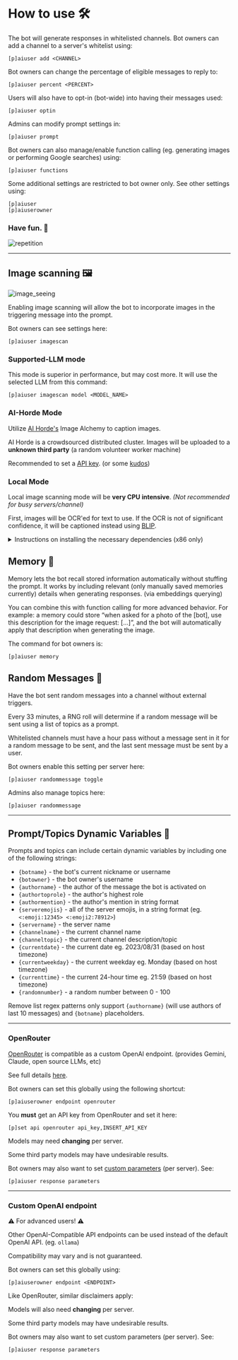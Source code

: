 # How to use 🛠️

The bot will generate responses in whitelisted channels. Bot owners can add a channel to a server's whitelist using:
```
[p]aiuser add <CHANNEL>
```

Bot owners can change the percentage of eligible messages to reply to:
```
[p]aiuser percent <PERCENT>
```

Users will also have to opt-in (bot-wide) into having their messages used:
```
[p]aiuser optin
```

Admins can modify prompt settings in:
```
[p]aiuser prompt
```


Bot owners can also manage/enable function calling (eg. generating images or performing Google searches) using:
```
[p]aiuser functions
```

Some additional settings are restricted to bot owner only.
See other settings using:
```
[p]aiuser
[p]aiuserowner
```

### Have fun. 🎉
![repetition](https://user-images.githubusercontent.com/46238123/227853613-1a524915-ed46-45f7-a154-94e90daf0cd7.jpg)

---

## Image scanning 🖼️

![image_seeing](https://github.com/zhaobenny/bz-cogs/assets/46238123/8b0019f3-8b38-4578-b511-a350e10fce2d)

Enabling image scanning will allow the bot to incorporate images in the triggering message into the prompt.

Bot owners can see settings here:
```
[p]aiuser imagescan
```

### Supported-LLM mode

This mode is superior in performance, but may cost more. It will use the selected LLM from this command:
```
[p]aiuser imagescan model <MODEL_NAME>
```

### AI-Horde Mode
Utilize [AI Horde's](https://stablehorde.net/) Image Alchemy to caption images.

AI Horde is a crowdsourced distributed cluster. Images will be uploaded to a **unknown third party** (a random volunteer worker machine)

Recommended to set a [API key](https://stablehorde.net/register). (or some [kudos](https://dbzer0.com/blog/the-kudos-based-economy-for-the-koboldai-horde/))


### Local Mode

Local image scanning mode will be **very CPU intensive**. *(Not recommended for busy servers/channel)*

First, images will be OCR'ed for text to use. If the OCR is not of significant confidence, it will be captioned instead using [BLIP](https://huggingface.co/Salesforce/blip-image-captioning-base).

<details>
  <summary>Instructions on installing the necessary dependencies (x86 only) </summary>

  #### 1. Install Python Dependencies

  ```
  source ~/redenv/bin/activate # or however you activate your virtual environment in your OS
  pip install -U pytesseract transformers[torch]
  ```

  #### 2. Install Tessaract OCR

  See [here](https://tesseract-ocr.github.io/tessdoc/Installation.html) for instructions on installing TessaractOCR, or alternatively just use the phasecorex/red-discordbot:full image.


  First time scans will require some time to download processing models. (~1gb)

</details>

## Memory 🧠

Memory lets the bot recall stored information automatically without stuffing the prompt.
It works by including relevant (only manually saved memories currently) details when generating responses. (via embeddings querying)

You can combine this with function calling for more advanced behavior.
For example: a memory could store “when asked for a photo of the [bot], use this description for the image request: [...]”, and the bot will automatically apply that description when generating the image.

The command for bot owners is:
```
[p]aiuser memory
```

## Random Messages 🎲

Have the bot sent random messages into a channel without external triggers.

Every 33 minutes, a RNG roll will determine if a random message will be sent using a list of topics as a prompt.

Whitelisted channels must have a hour pass without a message sent in it for a random message to be sent, and the last sent message must be sent by a user.

Bot owners enable this setting per server here:
```
[p]aiuser randommessage toggle
```

Admins also manage topics here:
```
[p]aiuser randommessage
```
---

## Prompt/Topics Dynamic Variables  📝

Prompts and topics can include certain dynamic variables by including one of the following strings:

- `{botname}` - the bot's current nickname or username
- `{botowner}` - the bot owner's username
- `{authorname}` - the author of the message the bot is activated on
- `{authortoprole}` - the author's highest role
- `{authormention}` - the author's mention in string format
- `{serveremojis}` - all of the server emojis, in a string format (eg. `<:emoji:12345> <:emoji2:78912>`)
- `{servername}` - the server name
- `{channelname}` - the current channel name
- `{channeltopic}` - the current channel description/topic
- `{currentdate}` - the current date eg. 2023/08/31 (based on host timezone)
- `{currentweekday}` - the current weekday eg. Monday (based on host timezone)
- `{currenttime}` - the current 24-hour time eg. 21:59 (based on host timezone)
- `{randomnumber}` - a random number between 0 - 100


Remove list regex patterns only support `{authorname}` (will use authors of last 10 messages) and `{botname}` placeholders.

---

### OpenRouter

[OpenRouter](https://openrouter.ai) is compatible as a custom OpenAI endpoint. (provides Gemini, Claude, open source LLMs, etc)

See full details [here](https://openrouter.ai/docs#models).

Bot owners can set this globally using the following shortcut:
```
[p]aiuserowner endpoint openrouter
```

You **must** get an API key from OpenRouter and set it here:
```
[p]set api openrouter api_key,INSERT_API_KEY
```

Models may need **changing** per server.

Some third party models may have undesirable results.

Bot owners may also want to set [custom parameters](https://openrouter.ai/docs#llm-parameters) (per server). See:
```
[p]aiuser response parameters
```

---

### Custom OpenAI endpoint

⚠️ For advanced users! ⚠️

Other OpenAI-Compatible API endpoints can be used instead of the default OpenAI API. (eg. `ollama`)

Compatibility may vary and is not guaranteed.

Bot owners can set this globally using:
```
[p]aiuserowner endpoint <ENDPOINT>
```

Like OpenRouter, similar disclaimers apply:

Models will also need **changing** per server.

Some third party models may have undesirable results.

Bot owners may also want to set custom parameters (per server). See:
```
[p]aiuser response parameters
```
